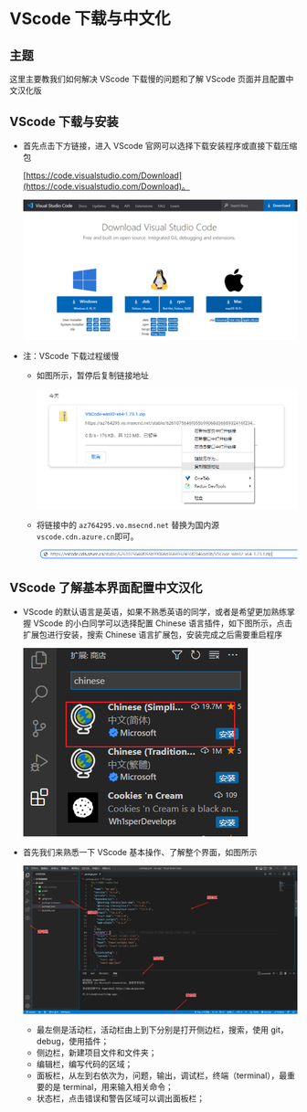 # VScode 下载与中文化

## 主题

这里主要教我们如何解决 VScode 下载慢的问题和了解 VScode 页面并且配置中文汉化版

<!-- ## 为什么选择 VScode

- 轻量级：VScode 是一款轻量级的编辑器，安装包小，且启动速度快，可以提高用户体验

- 开源、免费且功能强大，VScode 免费即可使用远程开发功能。

- 支持多种语言：支持几乎所有主流程序语言的语法高亮、智能代码补全、代码片段、代码对比 Diff、支持插件扩展并针对云端开发和网页开发做了优化

- 插件丰富：VScode 拥有丰富的插件系统，可以编辑 HTML、CSS、JS、TS、Vue、React 等前端代码和 JAVA、Python 等后端代码。

 -->

## VScode 下载与安装

- 首先点击下方链接，进入 VScode 官网可以选择下载安装程序或直接下载压缩包

  [https://code.visualstudio.com/Download](https://code.visualstudio.com/Download)。

  ![VScode-DownLoad](/images/VScode-DownLoad.png)

- 注：VScode 下载过程缓慢

  - 如图所示，暂停后复制链接地址

    ![VScode-DownLoad-Slow](/images/VScode-DownLoad-slow.png)

  - 将链接中的 `az764295.vo.msecnd.net` 替换为国内源 `vscode.cdn.azure.cn`即可。

    ![Vscode-DownLoad-replace](/images/Vscode-DownLoad-replace.png)

## VScode 了解基本界面配置中文汉化

- VScode 的默认语言是英语，如果不熟悉英语的同学，或者是希望更加熟练掌握 VScode 的小白同学可以选择配置 Chinese 语言插件，如下图所示，点击扩展包进行安装，搜索 Chinese 语言扩展包，安装完成之后需要重启程序

  ![chinese](/images/chinese.png)

- 首先我们来熟悉一下 VScode 基本操作、了解整个界面，如图所示

  ![panel](/images/panel.png)

  - 最左侧是活动栏，活动栏由上到下分别是打开侧边栏，搜索，使用 git，debug，使用插件；
  - 侧边栏，新建项目文件和文件夹；
  - 编辑栏，编写代码的区域；
  - 面板栏，从左到右依次为，问题，输出，调试栏，终端（terminal），最重要的是 terminal，用来输入相关命令；
  - 状态栏，点击错误和警告区域可以调出面板栏；
